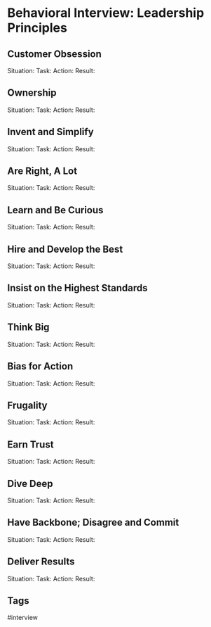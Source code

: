 # Behavioral Interview: Leadership Principles

Customer Obsession
------------------
Situation: 
Task: 
Action: 
Result: 


Ownership
---------
Situation: 
Task: 
Action: 
Result: 


Invent and Simplify
-------------------
Situation: 
Task: 
Action: 
Result: 


Are Right, A Lot
----------------
Situation: 
Task: 
Action: 
Result: 


Learn and Be Curious
--------------------
Situation: 
Task: 
Action: 
Result: 


Hire and Develop the Best
-------------------------
Situation: 
Task: 
Action: 
Result: 


Insist on the Highest Standards
-------------------------------
Situation: 
Task: 
Action: 
Result: 


Think Big
---------
Situation: 
Task: 
Action: 
Result: 


Bias for Action
---------------
Situation: 
Task: 
Action: 
Result: 


Frugality
---------
Situation: 
Task: 
Action: 
Result: 


Earn Trust
----------
Situation: 
Task: 
Action: 
Result: 


Dive Deep
---------
Situation: 
Task: 
Action: 
Result: 


Have Backbone; Disagree and Commit
----------------------------------
Situation: 
Task: 
Action: 
Result: 


Deliver Results
---------------
Situation: 
Task: 
Action: 
Result: 


## Tags
#interview
